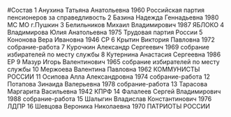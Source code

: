#Состав
1 Анухина Татьяна Анатольевна 1960 Российская партия пенсионеров за справедливость
2 Базина Надежда Геннадьевна 1980 МС МО г.Пушкин
3 Белильников Михаил Владимирович 1987 ЯБЛОКО
4 Владимирова Юлия Анатольевна 1975 Трудовая партия России
5 Кононова Вера Ивановна 1946 СР
6 Крытин Виктория Павловна 1972 собрание-работа
7 Курочкин Александр Сергеевич 1969 собрание избирателей по месту службы
8 Кутернина Анастасия Сергеевна 1986 ЕР
9 Мазур Игорь Валентинович 1965 собрание избирателей по месту службы
10 Мержоева Валентина Павловна 1962 КОММУНИСТЫ РОССИИ
11 Осипова Алла Александровна 1974 собрание-работа
12 Потапова Зинаида Валерьевна 1978 собрание-работа
13 Тарасова Маргарита Васильевна 1942 КПРФ
14 Фалалеев Сергей Владимирович 1988 собрание-работа
15 Шалыгин Владислав Константинович 1976 ЛДПР
16 Шевцова Вероника Николаевна 1970 ПАТРИОТЫ РОССИИ

